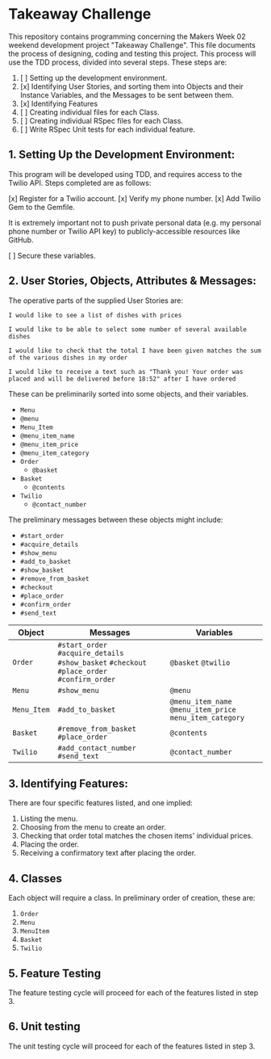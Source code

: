 # Takeaway Challenge

This repository contains programming concerning the Makers Week 02 weekend development project "Takeaway Challenge". This file documents the process of designing, coding and testing this project. This process will use the TDD process, divided into several steps. These steps are:

1. [ ] Setting up the development environment.
2. [x] Identifying User Stories, and sorting them into Objects and their Instance Variables, and the Messages to be sent between them.
3. [x] Identifying Features
4. [ ] Creating individual files for each Class.
5. [ ] Creating individual RSpec files for each Class.
6. [ ] Write RSpec Unit tests for each individual feature.

##  1.  Setting Up the Development Environment:

This program will be developed using TDD, and requires access to the Twilio API. Steps completed are as follows:

  [x] Register for a Twilio account.
  [x] Verify my phone number.
  [x] Add Twilio Gem to the Gemfile.

It is extremely important not to push private personal data (e.g. my personal phone number or Twilio API key) to publicly-accessible resources like GitHub.

  [ ] Secure these variables.

##  2.  User Stories, Objects, Attributes & Messages:

The operative parts of the supplied User Stories are:

```
I would like to see a list of dishes with prices

I would like to be able to select some number of several available dishes

I would like to check that the total I have been given matches the sum of the various dishes in my order

I would like to receive a text such as "Thank you! Your order was placed and will be delivered before 18:52" after I have ordered
```
These can be preliminarily sorted into some objects, and their variables.

*  `Menu`
  * `@menu`
*  `Menu_Item`
  * `@menu_item_name`
  * `@menu_item_price`
  * `@menu_item_category`
* `Order`
  * `@basket`
* `Basket`
  * `@contents`
* `Twilio`
  * `@contact_number`

The preliminary messages between these objects might include:

* `#start_order`
* `#acquire_details`
* `#show_menu`
* `#add_to_basket`
* `#show_basket`
* `#remove_from_basket`
* `#checkout`
* `#place_order`
* `#confirm_order`
* `#send_text`

Object | Messages | Variables
---|---|---
`Order` | `#start_order` `#acquire_details` `#show_basket` `#checkout` `#place_order` `#confirm_order` | `@basket` `@twilio`
`Menu` | `#show_menu` | `@menu`
`Menu_Item` | `#add_to_basket` | `@menu_item_name` `@menu_item_price` `menu_item_category`
`Basket` | `#remove_from_basket` `#place_order` | `@contents`
`Twilio` | `#add_contact_number` `#send_text` | `@contact_number`

##  3.  Identifying Features:

There are four specific features listed, and one implied:

1.  Listing the menu.
2.  Choosing from the menu to create an order.
3.  Checking that order total matches the chosen items' individual prices.
4.  Placing the order.
5.  Receiving a confirmatory text after placing the order.

##  4.  Classes

Each object will require a class. In preliminary order of creation, these are:

1.  `Order`
2.  `Menu`
3.  `MenuItem`
4.  `Basket`
5.  `Twilio`

##  5.  Feature Testing

The feature testing cycle will proceed for each of the features listed in step 3.

##  6.  Unit testing

The unit testing cycle will proceed for each of the features listed in step 3.
